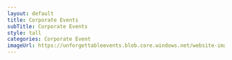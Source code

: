 ```yaml
---
layout: default
title: Corporate Events
subTitle: Corporate Events
style: tall
categories: Corporate Event
imageUrl: https://unforgettableevents.blob.core.windows.net/website-images/services/corporate-events.jpg
---
```

